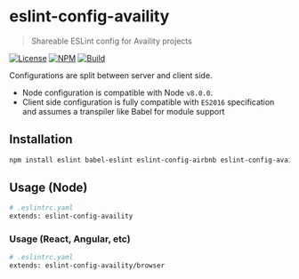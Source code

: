 # eslint-config-availity

> Shareable ESLint config for Availity projects

[![License](https://img.shields.io/badge/license-MIT-blue.svg?style=flat-square&label=license)](http://opensource.org/licenses/MIT)
[![NPM](http://img.shields.io/npm/v/eslint-config-availity.svg?style=flat-square&label=npm)](https://npmjs.org/package/eslint-config-availity)
[![Build](https://img.shields.io/travis/Availity/eslint-config-availity.svg?style=flat-square&label=build)](https://travis-ci.org/Availity/eslint-config-availity)

Configurations are split between server and client side.

* Node configuration is compatible with Node `v8.0.0`.
* Client side configuration is fully compatible with `ES2016` specification and assumes a transpiler like Babel for module support

## Installation

>
```bash
npm install eslint babel-eslint eslint-config-airbnb eslint-config-availity@next eslint-plugin-react eslint-plugin-import eslint-plugin-node eslint-plugin-promise eslint-plugin-jsx-a11y@5 --save-dev
```

## Usage (Node)

>
```bash
# .eslintrc.yaml
extends: eslint-config-availity
```

### Usage (React, Angular, etc)

>
```bash
# .eslintrc.yaml
extends: eslint-config-availity/browser
```